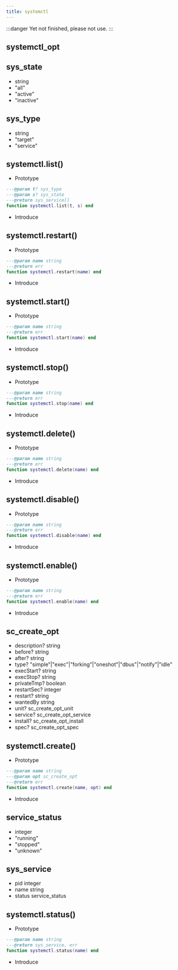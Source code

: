 ```yaml
---
title: systemctl
---
```


:::danger
Yet not finished, please not use.
:::


## systemctl_opt

## sys_state
* string
* "all"
* "active"
* "inactive"

## sys_type
* string
* "target"
* "service"

## systemctl.list()

* Prototype
```lua
---@param t? sys_type
---@param s? sys_state
---@return sys_service[]
function systemctl.list(t, s) end
```

* Introduce

## systemctl.restart()

* Prototype
```lua
---@param name string
---@return err
function systemctl.restart(name) end
```

* Introduce

## systemctl.start()

* Prototype
```lua
---@param name string
---@return err
function systemctl.start(name) end
```

* Introduce

## systemctl.stop()

* Prototype
```lua
---@param name string
---@return err
function systemctl.stop(name) end
```

* Introduce

## systemctl.delete()

* Prototype
```lua
---@param name string
---@return err
function systemctl.delete(name) end
```

* Introduce

## systemctl.disable()

* Prototype
```lua
---@param name string
---@return err
function systemctl.disable(name) end
```

* Introduce

## systemctl.enable()

* Prototype
```lua
---@param name string
---@return err
function systemctl.enable(name) end
```

* Introduce

## sc_create_opt
* description? string
* before? string
* after? string
* type? "simple"|"exec"|"forking"|"oneshot"|"dbus"|"notify"|"idle"
* execStart? string
* execStop? string
* privateTmp? boolean
* restartSec? integer
* restart? string
* wantedBy string
* unit? sc_create_opt_unit
* service? sc_create_opt_service
* install? sc_create_opt_install
* spec? sc_create_opt_spec

## systemctl.create()

* Prototype
```lua
---@param name string
---@param opt sc_create_opt
---@return err
function systemctl.create(name, opt) end
```

* Introduce

## service_status
* integer
* "running"
* "stopped"
* "unknown"

## sys_service
* pid integer
* name string
* status service_status

## systemctl.status()

* Prototype
```lua
---@param name string
---@return sys_service, err
function systemctl.status(name) end
```

* Introduce